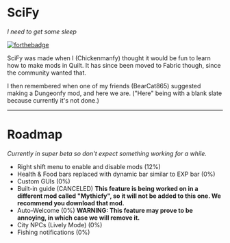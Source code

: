# SciFy
_I need to get some sleep_

[![forthebadge](https://forthebadge.com/images/badges/made-with-crayons.svg)](https://forthebadge.com)

SciFy was made when I (Chickenmanfy) thought it would be fun to learn how to make mods in Quilt. It has since been moved to Fabric though, since the community wanted that.

I then remembered when one of my friends (BearCat865) suggested making a Dungeonfy mod, and here we are. ("Here" being with a blank slate because currently it's not done.)

---
# Roadmap
_Currently in super beta so don't expect something working for a while._
- Right shift menu to enable and disable mods (12%)
- Health & Food bars replaced with dynamic bar similar to EXP bar (0%)
- Custom GUIs (0%)
- Built-in guide (CANCELED) **This feature is being worked on in a different mod called "Mythicfy", so it will not be added to this one. We recommend you download that mod.**
- Auto-Welcome (0%) **WARNING: This feature may prove to be annoying, in which case we will remove it.**
- City NPCs (Lively Mode) (0%)
- Fishing notifications (0%)